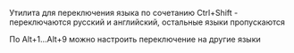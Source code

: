 Утилита для переключения языка по сочетанию Ctrl+Shift - переключаются русский и английский, остальные языки пропускаются

По Alt+1...Alt+9 можно настроить переключение на другие языки
